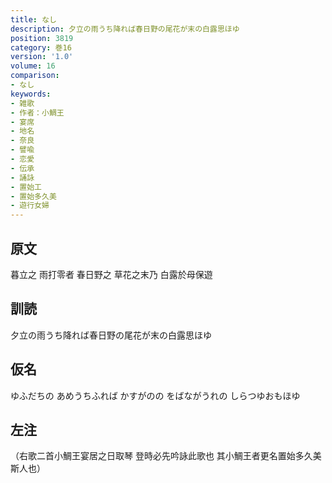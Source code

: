 ```yaml
---
title: なし
description: 夕立の雨うち降れば春日野の尾花が末の白露思ほゆ
position: 3819
category: 巻16
version: '1.0'
volume: 16
comparison:
- なし
keywords:
- 雑歌
- 作者：小鯛王
- 宴席
- 地名
- 奈良
- 譬喩
- 恋愛
- 伝承
- 誦詠
- 置始工
- 置始多久美
- 遊行女婦
---
```


## 原文

暮立之 雨打零者 春日野之 草花之末乃 白露於母保遊

## 訓読

夕立の雨うち降れば春日野の尾花が末の白露思ほゆ

## 仮名

ゆふだちの あめうちふれば かすがのの をばながうれの しらつゆおもほゆ

## 左注

（右歌二首小鯛王宴居之日取琴 登時必先吟詠此歌也 其小鯛王者更名置始多久美斯人也）
